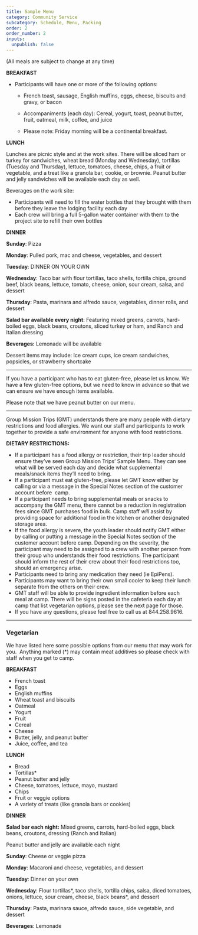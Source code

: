 ```yaml
---
title: Sample Menu
category: Community Service
subcategory: Schedule, Menu, Packing
order: 2
order_number: 2
inputs:
  unpublish: false
---
```

(All meals are subject to change at any time)&nbsp;

**BREAKFAST**&nbsp;

* Participants will have one or more of the following options:&nbsp;
  * French toast, sausage, English muffins, eggs, cheese, biscuits and gravy, or bacon

  * Accompaniments (each day): Cereal, yogurt, toast, peanut butter, fruit, oatmeal, milk, coffee, and juice

  * Please note: Friday morning will be a continental breakfast.

**LUNCH**&nbsp;

Lunches are picnic style and at the work sites. There will be sliced ham or turkey for sandwiches, wheat bread (Monday and Wednesday), tortillas (Tuesday and Thursday), lettuce, tomatoes, cheese, chips, a fruit or vegetable, and a treat like a granola bar, cookie, or brownie. Peanut butter and jelly sandwiches will be available each day as well.

Beverages on the work site:

* Participants will need to fill the water bottles that they brought with them before they leave the lodging facility each day
* Each crew will bring a full 5-gallon water container with them to the project site to refill their own bottles

**DINNER**&nbsp;

**Sunday**: Pizza&nbsp;

**Monday**: Pulled pork, mac and cheese, vegetables, and dessert

**Tuesday**: DINNER ON YOUR OWN&nbsp;

**Wednesday**: Taco bar with flour tortillas, taco shells, tortilla chips, ground beef, black beans, lettuce, tomato, cheese, onion, sour cream, salsa, and dessert

**Thursday**: Pasta, marinara and alfredo sauce, vegetables, dinner rolls, and dessert

**Salad bar available every night**: Featuring mixed greens, carrots, hard-boiled eggs, black beans, croutons, sliced turkey or ham, and Ranch and Italian dressing

**Beverages:** Lemonade will be available&nbsp;

Dessert items may include: Ice cream cups, ice cream sandwiches, popsicles, or strawberry shortcake

---

If you have a participant who has to eat gluten-free, please let us know. We have a few gluten-free options, but we need to know in advance so that we can ensure we have enough items available.&nbsp;

Please note that we have peanut butter on our menu.&nbsp;

---

Group Mission Trips (GMT) understands there are many people with dietary restrictions and food allergies. We want our staff and participants to work together to provide a safe environment for anyone with food restrictions.&nbsp;

**DIETARY RESTRICTIONS:**

* If a participant has a food allergy or restriction, their trip leader should ensure they’ve seen Group Mission Trips’ Sample Menu. They can see what will be served each day and decide what supplemental meals/snack items they’ll need to bring.
* If a participant must eat gluten-free, please let GMT know either by calling or via a message in the Special Notes section of the customer account before &nbsp;camp.
* If a participant needs to bring supplemental meals or snacks to accompany the GMT menu, there cannot be a reduction in registration fees since GMT purchases food in bulk. Camp staff *will* assist by providing space for additional food in the kitchen or another designated storage area.
* If the food allergy is severe, the youth leader should notify GMT either by calling or putting a message in the Special Notes section of the customer account before camp. Depending on the severity, the participant may need to be assigned to a crew with another person from their group who understands their food restrictions. The participant should inform the rest of their crew about their food restrictions too, should an emergency arise.
* Participants need to bring any medication they need (ie EpiPens).
* Participants may want to bring their own small cooler to keep their lunch separate from the others on their crew.
* GMT staff will be able to provide ingredient information before each meal at camp. There will be signs posted in the cafeteria each day at camp that list vegetarian options, please see the next page for those.
* If you have any questions, please feel free to call us at 844.258.9616.

---

### **Vegetarian**

We have listed here some possible options from our menu that may work for you.&nbsp; Anything marked (\*) may contain meat additives so please check with staff when you get to camp.&nbsp;

**BREAKFAST**&nbsp;

* French toast
* Eggs
* English muffins
* Wheat toast and biscuits
* Oatmeal
* Yogurt
* Fruit
* Cereal
* Cheese
* Butter, jelly, and peanut butter
* Juice, coffee, and tea

**LUNCH**&nbsp;

* Bread&nbsp;
* Tortillas\*
* Peanut butter and jelly&nbsp;
* Cheese, tomatoes, lettuce, mayo, mustard&nbsp;
* Chips&nbsp;
* Fruit or veggie options&nbsp;
* A variety of treats (like granola bars or cookies)

**DINNER**&nbsp;

**Salad bar each night:** Mixed greens, carrots, hard-boiled eggs, black beans, croutons, dressing (Ranch and Italian)

Peanut butter and jelly are available each night&nbsp;

**Sunday**: Cheese or veggie pizza

**Monday**: Macaroni and cheese, vegetables, and dessert

**Tuesday**: Dinner on your own&nbsp;

**Wednesday**: Flour tortillas\*, taco shells, tortilla chips, salsa, diced tomatoes, onions, lettuce, sour cream, cheese, black beans\*, and dessert

**Thursday**: Pasta, marinara sauce, alfredo sauce, side vegetable, and dessert

**Beverages**: Lemonade
